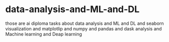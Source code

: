 # data-analysis-and-ML-and-DL
those are ai diploma tasks about data analysis and ML and DL
and seaborn visualization and matplotlip 
and numpy and pandas and dask analysis
and Machine learning and Deap learning
